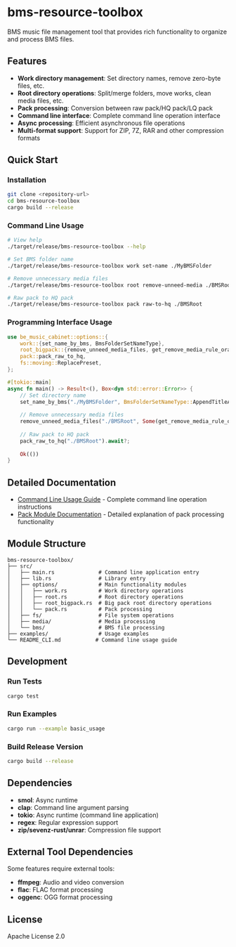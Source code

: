 # bms-resource-toolbox

BMS music file management tool that provides rich functionality to organize and process BMS files.

## Features

- **Work directory management**: Set directory names, remove zero-byte files, etc.
- **Root directory operations**: Split/merge folders, move works, clean media files, etc.
- **Pack processing**: Conversion between raw pack/HQ pack/LQ pack
- **Command line interface**: Complete command line operation interface
- **Async processing**: Efficient asynchronous file operations
- **Multi-format support**: Support for ZIP, 7Z, RAR and other compression formats

## Quick Start

### Installation

```bash
git clone <repository-url>
cd bms-resource-toolbox
cargo build --release
```

### Command Line Usage

```bash
# View help
./target/release/bms-resource-toolbox --help

# Set BMS folder name
./target/release/bms-resource-toolbox work set-name ./MyBMSFolder

# Remove unnecessary media files
./target/release/bms-resource-toolbox root remove-unneed-media ./BMSRoot

# Raw pack to HQ pack
./target/release/bms-resource-toolbox pack raw-to-hq ./BMSRoot
```

### Programming Interface Usage

```rust
use be_music_cabinet::options::{
    work::{set_name_by_bms, BmsFolderSetNameType},
    root_bigpack::{remove_unneed_media_files, get_remove_media_rule_oraja},
    pack::pack_raw_to_hq,
    fs::moving::ReplacePreset,
};

#[tokio::main]
async fn main() -> Result<(), Box<dyn std::error::Error>> {
    // Set directory name
    set_name_by_bms("./MyBMSFolder", BmsFolderSetNameType::AppendTitleArtist, false, ReplacePreset::UpdatePack, true).await?;
    
    // Remove unnecessary media files
    remove_unneed_media_files("./BMSRoot", Some(get_remove_media_rule_oraja())).await?;
    
    // Raw pack to HQ pack
    pack_raw_to_hq("./BMSRoot").await?;
    
    Ok(())
}
```

## Detailed Documentation

- [Command Line Usage Guide](README_CLI.md) - Complete command line operation instructions
- [Pack Module Documentation](README_PACK.md) - Detailed explanation of pack processing functionality

## Module Structure

```
bms-resource-toolbox/
├── src/
│   ├── main.rs              # Command line application entry
│   ├── lib.rs               # Library entry
│   ├── options/             # Main functionality modules
│   │   ├── work.rs          # Work directory operations
│   │   ├── root.rs          # Root directory operations
│   │   ├── root_bigpack.rs  # Big pack root directory operations
│   │   └── pack.rs          # Pack processing
│   ├── fs/                  # File system operations
│   ├── media/               # Media processing
│   └── bms/                 # BMS file processing
├── examples/                # Usage examples
└── README_CLI.md           # Command line usage guide
```

## Development

### Run Tests

```bash
cargo test
```

### Run Examples

```bash
cargo run --example basic_usage
```

### Build Release Version

```bash
cargo build --release
```

## Dependencies

- **smol**: Async runtime
- **clap**: Command line argument parsing
- **tokio**: Async runtime (command line application)
- **regex**: Regular expression support
- **zip/sevenz-rust/unrar**: Compression file support

## External Tool Dependencies

Some features require external tools:
- **ffmpeg**: Audio and video conversion
- **flac**: FLAC format processing
- **oggenc**: OGG format processing

## License

Apache License 2.0

